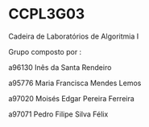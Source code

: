 # CCPL3G03
Cadeira de Laboratórios de Algoritmia I


Grupo composto por :

  a96130 Inês da Santa Rendeiro

  a95776 Maria Francisca Mendes Lemos

  a97020 Moisés Edgar Pereira Ferreira 

  a97071 Pedro Filipe Silva Félix 
